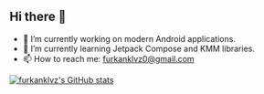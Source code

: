 ## Hi there 👋

- 🔭 I’m currently working on modern Android applications.
- 🌱 I’m currently learning Jetpack Compose and KMM libraries.
- 📫 How to reach me: furkanklvz0@gmail.com

[![furkanklvz's GitHub stats](https://github-readme-stats.vercel.app/api?username=furkanklvz)](https://github.com/furkanklvz/github-readme-stats)
